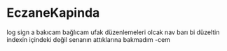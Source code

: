# EczaneKapinda 
log sign a bakıcam bağlıcam ufak düzenlemeleri olcak nav barı bi düzeltin indexin içindeki değil
senanın attıklarına bakmadım
-cem
